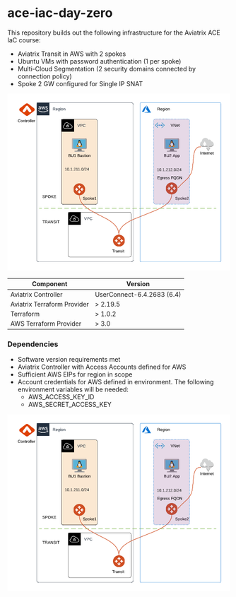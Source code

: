 # ace-iac-day-zero

This repository builds out the following infrastructure for the Aviatrix ACE IaC course:

- Aviatrix Transit in AWS with 2 spokes
- Ubuntu VMs with password authentication (1 per spoke)
- Multi-Cloud Segmentation (2 security domains connected by connection policy)
- Spoke 2 GW configured for Single IP SNAT

<img src="topology.png">

Component | Version
--- | ---
Aviatrix Controller | UserConnect-6.4.2683 (6.4)
Aviatrix Terraform Provider | > 2.19.5
Terraform | > 1.0.2
AWS Terraform Provider | > 3.0

### Dependencies

- Software version requirements met
- Aviatrix Controller with Access Accounts defined for AWS
- Sufficient AWS EIPs for region in scope
- Account credentials for AWS defined in environment. The following environment variables will be needed:
  - AWS_ACCESS_KEY_ID
  - AWS_SECRET_ACCESS_KEY

<img src="topology.png">

